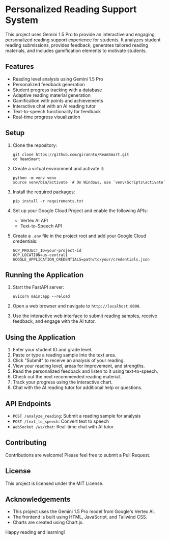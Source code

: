 # Personalized Reading Support System

This project uses Gemini 1.5 Pro to provide an interactive and engaging personalized reading support experience for students. It analyzes student reading submissions, provides feedback, generates tailored reading materials, and includes gamification elements to motivate students.

## Features

- Reading level analysis using Gemini 1.5 Pro
- Personalized feedback generation
- Student progress tracking with a database
- Adaptive reading material generation
- Gamification with points and achievements
- Interactive chat with an AI reading tutor
- Text-to-speech functionality for feedback
- Real-time progress visualization

## Setup

1. Clone the repository:
   ```
   git clone https://github.com/giranntu/ReamSmart.git
   cd ReamSmart
   ```

2. Create a virtual environment and activate it:
   ```
   python -m venv venv
   source venv/bin/activate  # On Windows, use `venv\Scripts\activate`
   ```

3. Install the required packages:
   ```
   pip install -r requirements.txt
   ```

4. Set up your Google Cloud Project and enable the following APIs:
   - Vertex AI API
   - Text-to-Speech API

5. Create a `.env` file in the project root and add your Google Cloud credentials:
   ```
   GCP_PROJECT_ID=your-project-id
   GCP_LOCATION=us-central1
   GOOGLE_APPLICATION_CREDENTIALS=path/to/your/credentials.json
   ```

## Running the Application

1. Start the FastAPI server:
   ```
   uvicorn main:app --reload
   ```

2. Open a web browser and navigate to `http://localhost:8000`.

3. Use the interactive web interface to submit reading samples, receive feedback, and engage with the AI tutor.

## Using the Application

1. Enter your student ID and grade level.
2. Paste or type a reading sample into the text area.
3. Click "Submit" to receive an analysis of your reading.
4. View your reading level, areas for improvement, and strengths.
5. Read the personalized feedback and listen to it using text-to-speech.
6. Check out the next recommended reading material.
7. Track your progress using the interactive chart.
8. Chat with the AI reading tutor for additional help or questions.

## API Endpoints

- `POST /analyze_reading`: Submit a reading sample for analysis
- `POST /text_to_speech`: Convert text to speech
- `WebSocket /ws/chat`: Real-time chat with AI tutor

## Contributing

Contributions are welcome! Please feel free to submit a Pull Request.

## License

This project is licensed under the MIT License.

## Acknowledgements

- This project uses the Gemini 1.5 Pro model from Google's Vertex AI.
- The frontend is built using HTML, JavaScript, and Tailwind CSS.
- Charts are created using Chart.js.

Happy reading and learning!
